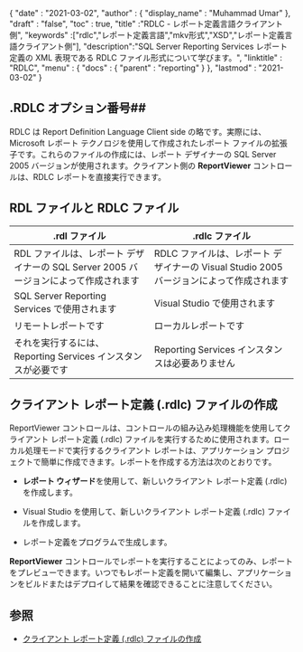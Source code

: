 {
  "date" : "2021-03-02",
  "author" : {
    "display_name" : "Muhammad Umar"
},
  "draft" : "false",
  "toc" : true,
  "title" :"RDLC - レポート定義言語クライアント側",
  "keywords" :["rdlc","レポート定義言語","mkv形式","XSD","レポート定義言語クライアント側"],
  "description":"SQL Server Reporting Services レポート定義の XML 表現である RDLC ファイル形式について学びます。",
  "linktitle" : "RDLC",
  "menu" : {
    "docs" : {
      "parent" : "reporting"
}
},
  "lastmod" : "2021-03-02"
}

## .RDLC オプション番号##

RDLC は Report Definition Language Client side の略です。実際には、Microsoft レポート テクノロジを使用して作成されたレポート ファイルの拡張子です。これらのファイルの作成には、レポート デザイナーの SQL Server 2005 バージョンが使用されます。クライアント側の **ReportViewer** コントロールは、RDLC レポートを直接実行できます。

## RDL ファイルと RDLC ファイル
|.rdl ファイル |.rdlc ファイル|
---|---|
|RDL ファイルは、レポート デザイナーの SQL Server 2005 バージョンによって作成されます|RDLC ファイルは、レポート デザイナーの Visual Studio 2005 バージョンによって作成されます|
|SQL Server Reporting Services で使用されます|Visual Studio で使用されます|
|リモートレポートです|ローカルレポートです|
|それを実行するには、Reporting Services インスタンスが必要です|Reporting Services インスタンスは必要ありません|

## クライアント レポート定義 (.rdlc) ファイルの作成
ReportViewer コントロールは、コントロールの組み込み処理機能を使用してクライアント レポート定義 (.rdlc) ファイルを実行するために使用されます。ローカル処理モードで実行するクライアント レポートは、アプリケーション プロジェクトで簡単に作成できます。レポートを作成する方法は次のとおりです。

- **レポート ウィザード**を使用して、新しいクライアント レポート定義 (.rdlc) を作成します。

- Visual Studio を使用して、新しいクライアント レポート定義 (.rdlc) ファイルを作成します。

- レポート定義をプログラムで生成します。


**ReportViewer** コントロールでレポートを実行することによってのみ、レポートをプレビューできます。いつでもレポート定義を開いて編集し、アプリケーションをビルドまたはデプロイして結果を確認できることに注意してください。

## 参照 ##

- [クライアント レポート定義 (.rdlc) ファイルの作成](https://learn.microsoft.com/en-us/previous-versions/visualstudio/visual-studio-2010/ms252067(v=vs.100))

